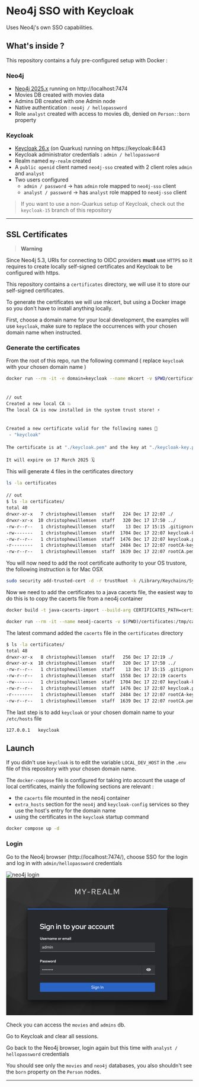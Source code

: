 # Neo4j SSO with Keycloak

Uses Neo4j's own SSO capabilities.

## What's inside ?

This repository contains a fuly pre-configured setup with Docker :

### Neo4j

- [Neo4j 2025.x](https://neo4j.com) running on http://localhost:7474
- Movies DB created with movies data
- Admins DB created with one Admin node
- Native authentication : `neo4j / hellopassword`
- Role `analyst` created with access to movies db, denied on `Person::born` property

### Keycloak

- [Keycloak 26.x](https://www.keycloak.org/) (on Quarkus) running on https://keycloak:8443
- Keycloak administrator credentials : `admin / hellopassword`
- Realm named `my-realm` created
- A `public openid` client named `neo4j-sso` created with 2 client roles `admin` and `analyst`
- Two users configured
    - `admin / password` -> has `admin` role mapped to `neo4j-sso` client
    - `analyst / password` -> has `analyst` role mapped to `neo4j-sso` client


> If you want to use a non-Quarkus setup of Keycloak, check out the `keycloak-15` branch of this repository

---

## SSL Certificates

> **Warning**

Since Neo4j 5.3, URIs for connecting to OIDC providers **must** use `HTTPS` so it requires to create locally self-signed certificates and Keycloak to be configured with https.

This repository contains a `certificates` directory, we will use it to store our self-signed certificates.

To generate the certificates we will use mkcert, but using a Docker image so you don't have to install anything locally.

First, choose a domain name for your local development, the examples will use `keycloak`, make sure to replace the occurrences with your chosen domain name when instructed.

### Generate the certificates

From the root of this repo, run the following command ( replace `keycloak` with your chosen domain name )

```bash
docker run --rm -it -e domain=keycloak --name mkcert -v $PWD/certificates:/root/.local/share/mkcert ikwattro/mkcert-docker


// out
Created a new local CA 💥
The local CA is now installed in the system trust store! ⚡️


Created a new certificate valid for the following names 📜
 - "keycloak"

The certificate is at "./keycloak.pem" and the key at "./keycloak-key.pem" ✅

It will expire on 17 March 2025 🗓
```

This will generate 4 files in the certificates directory

```bash
ls -la certificates

// out
$ ls -la certificates/
total 40
drwxr-xr-x   7 christophewillemsen  staff   224 Dec 17 22:07 ./
drwxr-xr-x  10 christophewillemsen  staff   320 Dec 17 17:50 ../
-rw-r--r--   1 christophewillemsen  staff    13 Dec 17 15:15 .gitignore
-rw-------   1 christophewillemsen  staff  1704 Dec 17 22:07 keycloak-key.pem
-rw-r--r--   1 christophewillemsen  staff  1476 Dec 17 22:07 keycloak.pem
-r--------   1 christophewillemsen  staff  2484 Dec 17 22:07 rootCA-key.pem
-rw-r--r--   1 christophewillemsen  staff  1639 Dec 17 22:07 rootCA.pem
```

You will now need to add the root certificate authority to your OS trustore, the following instruction is for Mac OSX

```bash
sudo security add-trusted-cert -d -r trustRoot -k /Library/Keychains/System.keychain $PWD/certificates/rootCA.pem
```

Now we need to add the certificates to a java cacerts file, the easiest way to do this is to copy the cacerts file from a neo4j container

```bash
docker build -t java-cacerts-import --build-arg CERTIFICATES_PATH=certificates  -f CacertsDockerfile .
```

```bash
docker run --rm -it --name neo4j-cacerts -v $(PWD)/certificates:/tmp/cacerts java-cacerts-import
```

The latest command added the `cacerts` file in the `certificates` directory

```bash
$ ls -la certificates/
total 48
drwxr-xr-x   8 christophewillemsen  staff   256 Dec 17 22:19 ./
drwxr-xr-x  10 christophewillemsen  staff   320 Dec 17 17:50 ../
-rw-r--r--   1 christophewillemsen  staff    13 Dec 17 15:15 .gitignore
-rw-r--r--   1 christophewillemsen  staff  1558 Dec 17 22:19 cacerts
-rw-------   1 christophewillemsen  staff  1704 Dec 17 22:07 keycloak-key.pem
-rw-r--r--   1 christophewillemsen  staff  1476 Dec 17 22:07 keycloak.pem
-r--------   1 christophewillemsen  staff  2484 Dec 17 22:07 rootCA-key.pem
-rw-r--r--   1 christophewillemsen  staff  1639 Dec 17 22:07 rootCA.pem
```

The last step is to add `keycloak` or your chosen domain name to your `/etc/hosts` file

```
127.0.0.1	keycloak
```

## Launch

If you didn't use `keycloak` is to edit the variable `LOCAL_DEV_HOST` in the `.env` file of this repository with your chosen domain name.

The `docker-compose` file is configured for taking into account the usage of local certificates, mainly the following sections are relevant : 

- the `cacerts` file mounted in the neo4j container
- `extra_hosts` section for the `neo4j` and `keycloak-config` services so they use the host's entry for the domain name
- using the certificates in the `keycloak` startup command

```bash
docker compose up -d
```

### Login

Go to the Neo4j browser (http://localhost:7474/), choose SSO for the login and log in with `admin/hellopassword` credentials

![neo4j login](images/sso-login-neo4j-browser.png)
![keycloak login](images/sso-login-keycloak.png)

Check you can access the `movies` and `admins` db.

Go to Keycloak and clear all sessions.

Go back to the Neo4j browser, login again but this time with `analyst / hellopassword` credentials

You should see only the `movies` and `neo4j` databases, you also shouldn't see the `born` property on the `Person` nodes.

---
